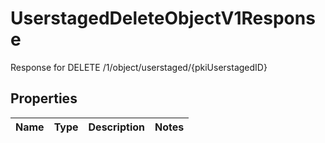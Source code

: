 

# UserstagedDeleteObjectV1Response

Response for DELETE /1/object/userstaged/{pkiUserstagedID}

## Properties

| Name | Type | Description | Notes |
|------------ | ------------- | ------------- | -------------|




